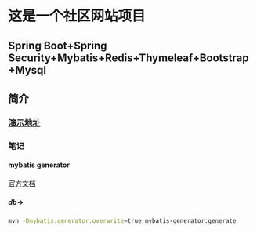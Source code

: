 # 这是一个社区网站项目
## Spring Boot+Spring Security+Mybatis+Redis+Thymeleaf+Bootstrap+Mysql
## 简介
### [演示地址](http://47.94.18.106)








### 笔记
#### mybatis generator
[官方文档](http://mybatis.org/generator/quickstart.html)

##### db->
```bash
mvn -Dmybatis.generator.overwrite=true mybatis-generator:generate
```



